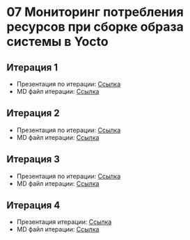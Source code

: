 # 07 Мониторинг потребления ресурсов при сборке образа системы в Yocto

## Итерация 1

* Презентация по итерации: [Ссылка](https://github.com/moevm/os_profiling/blob/mse_tasks/wiki/iteration_1/MSE7_Iter1.pdf)
* MD файл итерации: [Ссылка](wiki/iteration_1/iter1.md)

## Итерация 2

* Презентация по итерации: [Ссылка](https://github.com/moevm/os_profiling/blob/mse_tasks/wiki/iteration_2/MSE7_Iter2.pdf)
* MD файл итерации: [Ссылка](wiki/iteration_2/iter2.md)

## Итерация 3

* Презентация по итерации: [Ссылка](https://github.com/moevm/os_profiling/blob/mse_tasks/wiki/iteration_3/MSE7_Iter3.pdf)
* MD файл итерации: [Ссылка](wiki/iteration_3/iter3.md)

## Итерация 4

* Презентация итерации: [Ссылка](https://github.com/moevm/os_profiling/blob/mse_tasks/wiki/iteration_4/MSE7_Iter4.pdf)
* MD файл итерации: [Ссылка](wiki/iteration_4/iter4.md)
